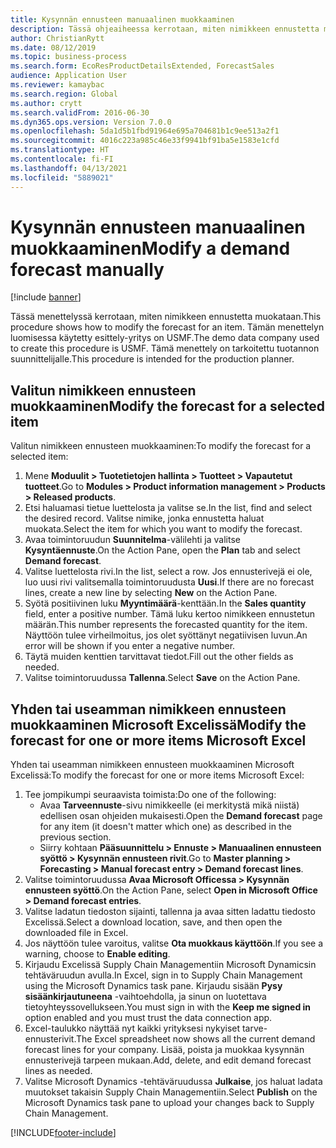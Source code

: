 ```yaml
---
title: Kysynnän ennusteen manuaalinen muokkaaminen
description: Tässä ohjeaiheessa kerrotaan, miten nimikkeen ennustetta muokataan
author: ChristianRytt
ms.date: 08/12/2019
ms.topic: business-process
ms.search.form: EcoResProductDetailsExtended, ForecastSales
audience: Application User
ms.reviewer: kamaybac
ms.search.region: Global
ms.author: crytt
ms.search.validFrom: 2016-06-30
ms.dyn365.ops.version: Version 7.0.0
ms.openlocfilehash: 5da1d5b1fbd91964e695a704681b1c9ee513a2f1
ms.sourcegitcommit: 4016c223a985c46e33f9941bf91ba5e1583e1cfd
ms.translationtype: HT
ms.contentlocale: fi-FI
ms.lasthandoff: 04/13/2021
ms.locfileid: "5889021"
---
```

# <a name="modify-a-demand-forecast-manually"></a><span data-ttu-id="7cf21-103">Kysynnän ennusteen manuaalinen muokkaaminen</span><span class="sxs-lookup"><span data-stu-id="7cf21-103">Modify a demand forecast manually</span></span>

[!include [banner](../../includes/banner.md)]

<span data-ttu-id="7cf21-104">Tässä menettelyssä kerrotaan, miten nimikkeen ennustetta muokataan.</span><span class="sxs-lookup"><span data-stu-id="7cf21-104">This procedure shows how to modify the forecast for an item.</span></span> <span data-ttu-id="7cf21-105">Tämän menettelyn luomisessa käytetty esittely-yritys on USMF.</span><span class="sxs-lookup"><span data-stu-id="7cf21-105">The demo data company used to create this procedure is USMF.</span></span> <span data-ttu-id="7cf21-106">Tämä menettely on tarkoitettu tuotannon suunnittelijalle.</span><span class="sxs-lookup"><span data-stu-id="7cf21-106">This procedure is intended for the production planner.</span></span>

## <a name="modify-the-forecast-for-a-selected-item"></a><span data-ttu-id="7cf21-107">Valitun nimikkeen ennusteen muokkaaminen</span><span class="sxs-lookup"><span data-stu-id="7cf21-107">Modify the forecast for a selected item</span></span>

<span data-ttu-id="7cf21-108">Valitun nimikkeen ennusteen muokkaaminen:</span><span class="sxs-lookup"><span data-stu-id="7cf21-108">To modify the forecast for a selected item:</span></span>

1. <span data-ttu-id="7cf21-109">Mene **Moduulit \> Tuotetietojen hallinta \> Tuotteet \> Vapautetut tuotteet**.</span><span class="sxs-lookup"><span data-stu-id="7cf21-109">Go to **Modules \> Product information management \> Products \> Released products**.</span></span>
1. <span data-ttu-id="7cf21-110">Etsi haluamasi tietue luettelosta ja valitse se.</span><span class="sxs-lookup"><span data-stu-id="7cf21-110">In the list, find and select the desired record.</span></span> <span data-ttu-id="7cf21-111">Valitse nimike, jonka ennustetta haluat muokata.</span><span class="sxs-lookup"><span data-stu-id="7cf21-111">Select the item for which you want to modify the forecast.</span></span>
1. <span data-ttu-id="7cf21-112">Avaa toimintoruudun **Suunnitelma**-välilehti ja valitse **Kysyntäennuste**.</span><span class="sxs-lookup"><span data-stu-id="7cf21-112">On the Action Pane, open the **Plan** tab and select **Demand forecast**.</span></span>
1. <span data-ttu-id="7cf21-113">Valitse luettelosta rivi.</span><span class="sxs-lookup"><span data-stu-id="7cf21-113">In the list, select a row.</span></span> <span data-ttu-id="7cf21-114">Jos ennusterivejä ei ole, luo uusi rivi valitsemalla toimintoruudusta **Uusi**.</span><span class="sxs-lookup"><span data-stu-id="7cf21-114">If there are no forecast lines, create a new line by selecting **New** on the Action Pane.</span></span>  
1. <span data-ttu-id="7cf21-115">Syötä positiivinen luku **Myyntimäärä**-kenttään.</span><span class="sxs-lookup"><span data-stu-id="7cf21-115">In the **Sales quantity** field, enter a positive number.</span></span> <span data-ttu-id="7cf21-116">Tämä luku kertoo nimikkeen ennustetun määrän.</span><span class="sxs-lookup"><span data-stu-id="7cf21-116">This number represents the forecasted quantity for the item.</span></span> <span data-ttu-id="7cf21-117">Näyttöön tulee virheilmoitus, jos olet syöttänyt negatiivisen luvun.</span><span class="sxs-lookup"><span data-stu-id="7cf21-117">An error will be shown if you enter a negative number.</span></span>
1. <span data-ttu-id="7cf21-118">Täytä muiden kenttien tarvittavat tiedot.</span><span class="sxs-lookup"><span data-stu-id="7cf21-118">Fill out the other fields as needed.</span></span>
1. <span data-ttu-id="7cf21-119">Valitse toimintoruudussa **Tallenna**.</span><span class="sxs-lookup"><span data-stu-id="7cf21-119">Select **Save** on the Action Pane.</span></span>

## <a name="modify-the-forecast-for-one-or-more-items-microsoft-excel"></a><span data-ttu-id="7cf21-120">Yhden tai useamman nimikkeen ennusteen muokkaaminen Microsoft Excelissä</span><span class="sxs-lookup"><span data-stu-id="7cf21-120">Modify the forecast for one or more items Microsoft Excel</span></span>

<span data-ttu-id="7cf21-121">Yhden tai useamman nimikkeen ennusteen muokkaaminen Microsoft Excelissä:</span><span class="sxs-lookup"><span data-stu-id="7cf21-121">To modify the forecast for one or more items Microsoft Excel:</span></span>

1. <span data-ttu-id="7cf21-122">Tee jompikumpi seuraavista toimista:</span><span class="sxs-lookup"><span data-stu-id="7cf21-122">Do one of the following:</span></span>
    - <span data-ttu-id="7cf21-123">Avaa **Tarveennuste**-sivu nimikkeelle (ei merkitystä mikä niistä) edellisen osan ohjeiden mukaisesti.</span><span class="sxs-lookup"><span data-stu-id="7cf21-123">Open the **Demand forecast** page for any item (it doesn't matter which one) as described in the previous section.</span></span>
    - <span data-ttu-id="7cf21-124">Siirry kohtaan **Pääsuunnittelu \> Ennuste \> Manuaalinen ennusteen syöttö \> Kysynnän ennusteen rivit**.</span><span class="sxs-lookup"><span data-stu-id="7cf21-124">Go to **Master planning \> Forecasting \> Manual forecast entry \> Demand forecast lines**.</span></span>
1. <span data-ttu-id="7cf21-125">Valitse toimintoruudussa **Avaa Microsoft Officessa \> Kysynnän ennusteen syöttö**.</span><span class="sxs-lookup"><span data-stu-id="7cf21-125">On the Action Pane, select **Open in Microsoft Office \> Demand forecast entries**.</span></span>
1. <span data-ttu-id="7cf21-126">Valitse ladatun tiedoston sijainti, tallenna ja avaa sitten ladattu tiedosto Excelissä.</span><span class="sxs-lookup"><span data-stu-id="7cf21-126">Select a download location, save, and then open the downloaded file in Excel.</span></span>
1. <span data-ttu-id="7cf21-127">Jos näyttöön tulee varoitus, valitse **Ota muokkaus käyttöön**.</span><span class="sxs-lookup"><span data-stu-id="7cf21-127">If you see a warning, choose to **Enable editing**.</span></span>
1. <span data-ttu-id="7cf21-128">Kirjaudu Excelissä Supply Chain Managementiin Microsoft Dynamicsin tehtäväruudun avulla.</span><span class="sxs-lookup"><span data-stu-id="7cf21-128">In Excel, sign in to Supply Chain Management using the Microsoft Dynamics task pane.</span></span> <span data-ttu-id="7cf21-129">Kirjaudu sisään **Pysy sisäänkirjautuneena** -vaihtoehdolla, ja sinun on luotettava tietoyhteyssovellukseen.</span><span class="sxs-lookup"><span data-stu-id="7cf21-129">You must sign in with the **Keep me signed in** option enabled and you must trust the data connection app.</span></span>
1. <span data-ttu-id="7cf21-130">Excel-taulukko näyttää nyt kaikki yrityksesi nykyiset tarve-ennusterivit.</span><span class="sxs-lookup"><span data-stu-id="7cf21-130">The Excel spreadsheet now shows all the current demand forecast lines for your company.</span></span>  <span data-ttu-id="7cf21-131">Lisää, poista ja muokkaa kysynnän ennusterivejä tarpeen mukaan.</span><span class="sxs-lookup"><span data-stu-id="7cf21-131">Add, delete, and edit demand forecast lines as needed.</span></span>
1. <span data-ttu-id="7cf21-132">Valitse Microsoft Dynamics -tehtäväruudussa **Julkaise**, jos haluat ladata muutokset takaisin Supply Chain Managementiin.</span><span class="sxs-lookup"><span data-stu-id="7cf21-132">Select **Publish** on the Microsoft Dynamics task pane to upload your changes back to Supply Chain Management.</span></span>


[!INCLUDE[footer-include](../../../includes/footer-banner.md)]
